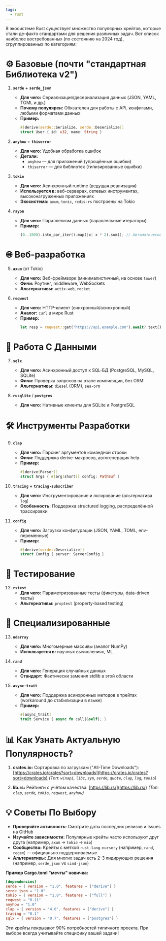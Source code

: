 ```yaml
---
tags:
  - rust
---
```

В экосистеме Rust существует множество популярных крейтов, которые стали де-факто стандартами для решения различных задач. Вот список наиболее востребованных (по состоянию на 2024 год), сгруппированных по категориям:

# ⚙️ Базовые (почти "стандартная Библиотека v2")
1. **`serde`** + **`serde_json`**
   - **Для чего:** Сериализация/десериализация данных (JSON, YAML, TOML и др.)
   - **Почему популярен:** Обязателен для работы с API, конфигами, любыми форматами данных
   - **Пример:**
     ```rust
     #[derive(serde::Serialize, serde::Deserialize)]
     struct User { id: u32, name: String }
     ```

2. **`anyhow`** + **`thiserror`**
   - **Для чего:** Удобная обработка ошибок
   - **Детали:**
     - `anyhow` — для приложений (упрощённые ошибки)
     - `thiserror` — для библиотек (типизированные ошибки)

3. **`tokio`**
   - **Для чего:** Асинхронный runtime (ведущая реализация)
   - **Используется в:** веб-серверах, сетевых инструментах, высоконагруженных приложениях
   - **Экосистема:** `axum`, `tonic`, `redis-rs` построены на Tokio

4. **`rayon`**
   - **Для чего:** Параллелизм данных (параллельные итераторы)
   - **Пример:**
     ```rust
     (0..1000).into_par_iter().map(|x| x * 2).sum(); // Автоматическое распараллеливание
     ```

# 🌐 Веб-разработка
5. **`axum`** (от Tokio)
   - **Для чего:** Веб-фреймворк (минималистичный, на основе `tower`)
   - **Фичи:** Роутинг, middleware, WebSockets
   - **Альтернативы:** `actix-web`, `rocket`

6. **`reqwest`**
   - **Для чего:** HTTP-клиент (синхронный/асинхронный)
   - **Аналог:** `curl` в мире Rust
   - **Пример:**
     ```rust
     let resp = reqwest::get("https://api.example.com").await?.text().await?;
     ```

# 📁 Работа С Данными
7. **`sqlx`**
   - **Для чего:** Асинхронный доступ к SQL-БД (PostgreSQL, MySQL, SQLite)
   - **Фичи:** Проверка запросов на этапе компиляции, без ORM
   - **Альтернативы:** `diesel` (ORM), `sea-orm`

8. **`rusqlite`** / **`postgres`**
   - **Для чего:** Нативные клиенты для SQLite и PostgreSQL

# 🛠️ Инструменты Разработки
9. **`clap`**
   - **Для чего:** Парсинг аргументов командной строки
   - **Фичи:** Поддержка derive-макросов, автогенерация help
   - **Пример:**
     ```rust
     #[derive(Parser)]
     struct Args { #[arg(short)] config: PathBuf }
     ```

10. **`tracing`** + **`tracing-subscriber`**
    - **Для чего:** Инструментирование и логирование (альтернатива `log`)
    - **Особенность:** Поддержка structured logging, распределённой трассировки

11. **`config`**
    - **Для чего:** Загрузка конфигурации (JSON, YAML, TOML, env-переменные)
    - **Пример:**
      ```rust
      #[derive(serde::Deserialize)]
      struct Config { server: ServerConfig }
      ```

# 🧪 Тестирование
12. **`rstest`**
    - **Для чего:** Параметризованные тесты (фикстуры, data-driven тесты)
    - **Альтернативы:** `proptest` (property-based testing)

# 🧮 Специализированные
13. **`ndarray`**
    - **Для чего:** Многомерные массивы (аналог NumPy)
    - **Используется в:** научных вычислениях, ML

14. **`rand`**
    - **Для чего:** Генерация случайных данных
    - **Стандарт:** Фактически заменил stdlib в этой области

15. **`async-trait`**
    - **Для чего:** Поддержка асинхронных методов в трейтах (workaround до стабилизации в языке)
    - **Пример:**
      ```rust
      #[async_trait]
      trait Service { async fn call(&self); }
      ```

# 📊 Как Узнать Актуальную Популярность?
1. **crates.io:** Сортировка по загрузкам ("All-Time Downloads"):
   [https://crates.io/crates?sort=downloads](https://crates.io/crates?sort=downloads)
   *(Топ: `winapi`, `libc`, `syn`, `serde`, `quote`, `clap`, `log`, `tokio`)*

2. **lib.rs:** Рейтинги с учётом качества:
   [https://lib.rs/](https://lib.rs/)
   *(Топ: `clap`, `serde`, `tokio`, `reqwest`, `anyhow`)*

# 💡 Советы По Выбору
- **Проверяйте активность:** Смотрите даты последних релизов и Issues на GitHub
- **Изучайте зависимости:** Популярные крейты часто используют друг друга (например, `axum` → `tokio` → `mio`)
- **Сообщество:** Крейты с меткой `rust-lang-nursery` (например, `rand`, `regex`) — официально поддерживаемые
- **Альтернативы:** Для многих задач есть 2-3 лидирующих решения (например, `serde_json` vs `simd-json`)

**Пример Cargo.toml "мечты" новичка:**
```toml
[dependencies]
serde = { version = "1.0", features = ["derive"] } 
serde_json = "1.0"
tokio = { version = "1.0", features = ["full"] } 
reqwest = "0.11"
anyhow = "1.0"
clap = { version = "4.0", features = ["derive"] } 
tracing = "0.1"
sqlx = { version = "0.7", features = ["postgres"] }
```

Эти крейты покрывают 90% потребностей типичного проекта. При выборе всегда учитывайте специфику вашей задачи!